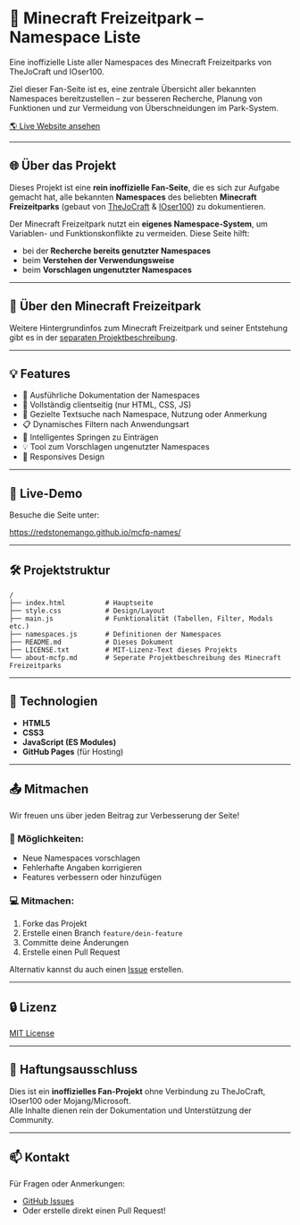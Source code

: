 # 🎢 Minecraft Freizeitpark – Namespace Liste

Eine inoffizielle Liste aller Namespaces des Minecraft Freizeitparks von TheJoCraft und IOser100.

Ziel dieser Fan-Seite ist es, eine zentrale Übersicht aller bekannten Namespaces bereitzustellen – zur besseren Recherche, Planung von Funktionen und zur Vermeidung von Überschneidungen im Park-System.

[🌎 Live Website ansehen](https://redstonemango.github.io/mcfp-names)

---

## 🌐 Über das Projekt

Dieses Projekt ist eine **rein inoffizielle Fan-Seite**, die es sich zur Aufgabe gemacht hat, alle bekannten **Namespaces** des beliebten **Minecraft Freizeitparks** (gebaut von [TheJoCraft](https://www.youtube.com/@TheJoCraft) & [IOser100](https://www.youtube.com/@IOser100)) zu dokumentieren.

Der Minecraft Freizeitpark nutzt ein **eigenes Namespace-System**, um Variablen- und Funktionskonflikte zu vermeiden. Diese Seite hilft:

- bei der **Recherche bereits genutzter Namespaces**
- beim **Verstehen der Verwendungsweise**
- beim **Vorschlagen ungenutzter Namespaces**

---

## 🎢 Über den Minecraft Freizeitpark

Weitere Hintergrundinfos zum Minecraft Freizeitpark und seiner Entstehung gibt es in der [separaten Projektbeschreibung](./about-mcfp.md).

---

## 💡 Features

- 📖 Ausführliche Dokumentation der Namespaces
- 🎯 Vollständig clientseitig (nur HTML, CSS, JS)
- 🔎 Gezielte Textsuche nach Namespace, Nutzung oder Anmerkung
- 📋 Dynamisches Filtern nach Anwendungsart
- 🧠 Intelligentes Springen zu Einträgen
- 💡 Tool zum Vorschlagen ungenutzter Namespaces
- 📱 Responsives Design

---

## 🚀 Live-Demo

Besuche die Seite unter:

https://redstonemango.github.io/mcfp-names/

---

## 🛠️ Projektstruktur

```plaintext
/
├── index.html          # Hauptseite
├── style.css           # Design/Layout
├── main.js             # Funktionalität (Tabellen, Filter, Modals etc.)
├── namespaces.js       # Definitionen der Namespaces
├── README.md           # Dieses Dokument
├── LICENSE.txt         # MIT-Lizenz-Text dieses Projekts
└── about-mcfp.md       # Seperate Projektbeschreibung des Minecraft Freizeitparks
```

---

## 🧩 Technologien

- **HTML5**
- **CSS3**
- **JavaScript (ES Modules)**
- **GitHub Pages** (für Hosting)

---

## 📤 Mitmachen

Wir freuen uns über jeden Beitrag zur Verbesserung der Seite!

### 🔧 Möglichkeiten:

- Neue Namespaces vorschlagen
- Fehlerhafte Angaben korrigieren
- Features verbessern oder hinzufügen

### 💻 Mitmachen:

1. Forke das Projekt
2. Erstelle einen Branch `feature/dein-feature`
3. Committe deine Änderungen
4. Erstelle einen Pull Request

Alternativ kannst du auch einen [Issue](https://github.com/RedStoneMango/mcfp-names/issues) erstellen.

---

## 🔒 Lizenz

[MIT License](LICENSE.txt)

---

## 🧾 Haftungsausschluss

Dies ist ein **inoffizielles Fan-Projekt** ohne Verbindung zu TheJoCraft, IOser100 oder Mojang/Microsoft.  
Alle Inhalte dienen rein der Dokumentation und Unterstützung der Community.

---

## 📫 Kontakt

Für Fragen oder Anmerkungen:

- [GitHub Issues](https://github.com/RedStoneMango/mcfp-names/issues)
- Oder erstelle direkt einen Pull Request!
